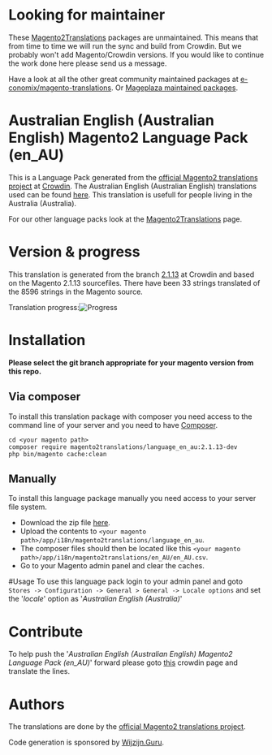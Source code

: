 # Looking for maintainer
These [Magento2Translations](http://magento2translations.github.io/) packages are unmaintained. This means that from time to time we will run the sync and build from Crowdin. But we probably won't add Magento/Crowdin versions. If you would like to continue the work done here please send us a message.

Have a look at all the other great community maintained packages at [e-conomix/magento-translations](https://github.com/e-conomix/magento-translations).
Or [Mageplaza maintained packages](https://github.com/mageplaza?q=language).

# Australian English (Australian English) Magento2 Language Pack (en_AU)
This is a Language Pack generated from the [official Magento2 translations project](https://crowdin.com/project/magento-2) at [Crowdin](https://crowdin.com).
The Australian English (Australian English) translations used can be found [here](https://crowdin.com/project/magento-2/en-au).
This translation is usefull for people living in the Australia (Australia).

For our other language packs look at the [Magento2Translations](http://magento2translations.github.io/) page.

# Version & progress
This translation is generated from the branch [2.1.13](https://crowdin.com/project/magento-2/en-au#/2.1.13) at Crowdin and based on the Magento 2.1.13 sourcefiles.
There have been  33 strings translated of the 8596 strings in the Magento source.

Translation progress:![Progress](http://progressed.io/bar/0)

# Installation
**Please select the git branch appropriate for your magento version from this repo.**
## Via composer
To install this translation package with composer you need access to the command line of your server and you need to have [Composer](https://getcomposer.org).
```
cd <your magento path>
composer require magento2translations/language_en_au:2.1.13-dev
php bin/magento cache:clean
```
## Manually
To install this language package manually you need access to your server file system.
* Download the zip file [here](https://github.com/Magento2Translations/language_en_au/archive/2.1.13.zip).
* Upload the contents to `<your magento path>/app/i18n/magento2translations/language_en_au`.
* The composer files should then be located like this `<your magento path>/app/i18n/magento2translations/en_AU/en_AU.csv`.
* Go to your Magento admin panel and clear the caches.

#Usage
To use this language pack login to your admin panel and goto `Stores -> Configuration -> General > General -> Locale options` and set the '*locale*' option as '*Australian English (Australia)*'

# Contribute
To help push the '*Australian English (Australian English) Magento2 Language Pack (en_AU)*' forward please goto [this](https://crowdin.com/project/magento-2/en-au) crowdin page and translate the lines.

# Authors
The translations are done by the [official Magento2 translations project](https://crowdin.com/project/magento-2).

Code generation is sponsored by [Wijzijn.Guru](http://www.wijzijn.guru/).